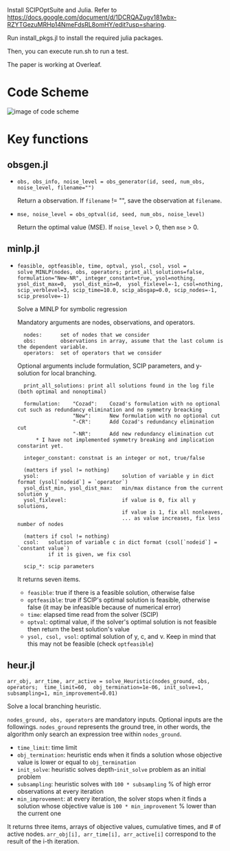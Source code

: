 Install SCIPOptSuite and Julia. 
Refer to https://docs.google.com/document/d/1DCRQAZugv181wbx-RZYTGezuMRHp14NmeFdsRL8omHY/edit?usp=sharing.

Run install_pkgs.jl to install the required julia packages.

Then, you can execute run.sh to run a test. 

The paper is working at Overleaf.

# Code Scheme

![image of code scheme](https://www.dropbox.com/s/3s2lnkafykl81hs/symbolic_regression_code_scheme.png?dl=1)

# Key functions

## obsgen.jl
- `obs, obs_info, noise_level = obs_generator(id, seed, num_obs, noise_level, filename="")`

    Return a observation. If `filename` != "", save the observation at `filename`.

- `mse, noise_level = obs_optval(id, seed, num_obs, noise_level)`

    Return the optimal value (MSE). If `noise_level` > 0, then `mse` > 0. 

## minlp.jl
- `feasible, optfeasible, time, optval, ysol, csol, vsol = solve_MINLP(nodes, obs, operators;
                                                                        print_all_solutions=false,
                                                                        formulation="New-NR",
                                                                        integer_constant=true,
                                                                        ysol=nothing, 
                                                                        ysol_dist_max=0, 
                                                                        ysol_dist_min=0, 
                                                                        ysol_fixlevel=-1,
                                                                        csol=nothing,
                                                                        scip_verblevel=3,
                                                                        scip_time=10.0,
                                                                        scip_absgap=0.0,
                                                                        scip_nodes=-1,
                                                                        scip_presolve=-1)`

    Solve a MINLP for symbolic regression

    Mandatory arguments are nodes, observations, and operators.
        
        nodes:      set of nodes that we consider        
        obs:        observations in array, assume that the last column is the dependent variable.        
        operators:  set of operators that we consider
    
    Optional arguments include formulation, SCIP parameters, and y-solution for local branching.

        print_all_solutions: print all solutions found in the log file (both optimal and nonoptimal) 

        formulation:    "Cozad":    Cozad's formulation with no optional cut such as redundancy elimination and no symmetry breacking
                        "New":      New formulation with no optional cut
                        "-CR":      Add Cozad's redundancy elimination cut
                        "-NR":      Add new redundancy elimination cut
            * I have not implemented symmetry breaking and implication constarint yet.

        integer_constant: constnat is an integer or not, true/false

        (matters if ysol != nothing)
        ysol:                           solution of variable y in dict format (ysol[`nodeid`] = `operator`)
        ysol_dist_min, ysol_dist_max:   min/max distance from the current solution y
        ysol_fixlevel:                  if value is 0, fix all y solutions,
                                        if value is 1, fix all nonleaves,
                                        ... as value increases, fix less number of nodes 
        
        (matters if csol != nothing)
        csol:   solution of variable c in dict format (csol[`nodeid`] = `constant value`)
                if it is given, we fix csol

        scip_*: scip parameters 

    It returns seven items.
    - `feasible`: true if there is a feasible solution, otherwise false
    - `optfeasible`: true if SCIP's optimal solution is feasible, otherwise false (it may be infeasible because of numerical error)
    - `time`: elapsed time read from the solver (SCIP)
    - `optval`: optimal value, if the solver's optimal solution is not feasible then return the best solution's value
    - `ysol, csol, vsol`: optimal solution of y, c, and v. Keep in mind that this may not be feasible (check `optfeasible`)


## heur.jl
`arr_obj, arr_time, arr_active = solve_Heuristic(nodes_ground, obs, operators; 
                                                    time_limit=60, 
                                                    obj_termination=1e-06,
                                                    init_solve=1, 
                                                    subsampling=1,
                                                    min_improvement=0.01)`
    
Solve a local branching heuristic.

`nodes_ground, obs, operators` are mandatory inputs. Optional inputs are the followings. `nodes_ground` represents the ground tree, in other words, the algorithm only search an expression tree within `nodes_ground`. 
- `time_limit`: time limit
- `obj_termination`: heuristic ends when it finds a solution whose objective value is lower or equal to `obj_termination`
- `init_solve`: heuristic solves depth-`init_solve` problem as an initial problem 
- `subsampling`: heuristic solves with `100 * subsampling` % of high error observations at every iteration
- `min_improvement`: at every iteration, the solver stops when it finds a solution whose objective value is `100 * min_improvement` % lower than the current one

It returns three items, arrays of objective values, cumulative times, and # of active nodes.
`arr_obj[i], arr_time[i], arr_active[i]` correspond to the result of the i-th iteration.


 
